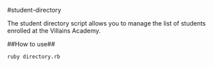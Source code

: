 #student-directory

The student directory script allows you to manage the list of students enrolled 
at the Villains Academy.

##How to use##

```shell
ruby directory.rb
```
